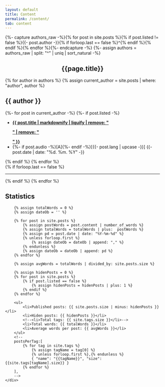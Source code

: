 ```yaml
---
layout: default
title: Content
permalink: /content/
tab: content
---
```


{%- capture authors_raw -%}{% for post in site.posts %}{% if post.listed != false %}{{- post.author -}}{% if forloop.last == false %}^{% endif %}{% endif %}{% endfor %}{%- endcapture -%}
{%- assign authors = authors_raw | split: "^" | uniq | sort_natural -%}

<h2 style="text-align: center;">{{page.title}}</h2>
<div class="post">
	<div class="poem-list">
	{% for author in authors %}
		{% assign current_author = site.posts | where: "author", author %}
		<h2 id="{{ author | replace: " ", "-" }}">{{ author }}</h2>
		<div class="indent">
			{%- for post in current_author -%}
				{%- if post.listed -%}
				<ul class="hfill">
					<li><a href="{{ post.url | relative_url }}"><b>{{ post.title | markdownify | liquify | remove: "<p>" | remove: "</p>" }}</b></a></li>
					<li>{%- if post.audio -%}[A]{%- endif -%}[{{- post.lang | upcase -}}] <time class="hide-on-mobile" datetime="{{- post.date | date_to_xmlschema -}}">{{- post.date  | date: "%d. %m. %Y" -}}</time></li>
				</ul>
				{% endif %}
			{% endfor %}
		</div>
		{% if forloop.last == false %}
			<hr/>
		{% endif %}
	{% endfor %}
	</div>
</div>


<div class="post">
	<div class="poem-list">
		<h2>Statistics</h2>

		{% assign totalWords = 0 %}
		{% assign dateOb = '' %}

		{% for post in site.posts %}
			{% assign postWords = post.content | number_of_words %}
			{% assign totalWords = totalWords | plus:  postWords %}
			{% assign pd = post.date | date: "%Y-%m-%d" %}
			{% unless forloop.first %}
				{% assign dateOb = dateOb | append: "," %}
			{% endunless %}
			{% assign dateOb = dateOb | append: pd %}
		{% endfor %}

		{% assign avgWords = totalWords | divided_by: site.posts.size %}
		
		{% assign hidenPosts = 0 %}
		{% for post in site.posts %}
			{% if post.listed == false %}
				{% assign hidenPosts = hidenPosts | plus: 1 %}
			{% endif %}
		{% endfor %}

		<ul>
			<li>Published posts: {{ site.posts.size | minus: hidenPosts }}</li>
			<li>Hiden posts: {{ hidenPosts }}</li>
			<!--<li>Total tags: {{ site.tags.size }}</li>-->
			<li>Total words: {{ totalWords }}</li>
			<li>Average words per post: {{ avgWords }}</li>
		</ul>
		<!--
		postsPerTag:[
			{% for tag in site.tags %}
				{% assign tagName = tag[0] %}
				{% unless forloop.first %},{% endunless %}
				{ "name": "{{tagName}}", "size":{{site.tags[tagName].size}} }
			{% endfor %}
		],
		-->
	</div>
</div>
